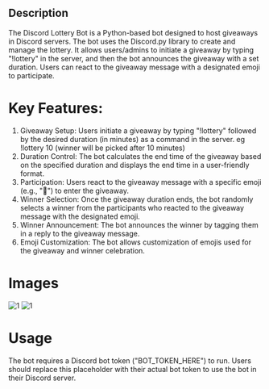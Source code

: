 ## Description
The Discord Lottery Bot is a Python-based bot designed to host giveaways in Discord servers. The bot uses the Discord.py library to create and manage the lottery. It allows users/admins to initiate a giveaway by typing "!lottery" in the server, and then the bot announces the giveaway with a set duration. Users can react to the giveaway message with a designated emoji to participate.

# Key Features:

1. Giveaway Setup: 
Users initiate a giveaway by typing "!lottery" followed by the desired duration (in minutes) as a command in the server. eg !lottery 10 (winner will be picked after 10 minutes)
2. Duration Control:
  The bot calculates the end time of the giveaway based on the specified duration and displays the end time in a user-friendly format.
4. Participation: Users react to the giveaway message with a specific emoji (e.g., "👻") to enter the giveaway.
5. Winner Selection: Once the giveaway duration ends, the bot randomly selects a winner from the participants who reacted to the giveaway message with the designated emoji.
6. Winner Announcement: The bot announces the winner by tagging them in a reply to the giveaway message. 
7. Emoji Customization: The bot allows customization of emojis used for the giveaway and winner celebration.

# Images

<img src="./UI/img1.png" alt="1">
<img src="./UI/img2.png" alt="1">


# Usage
The bot requires a Discord bot token ("BOT_TOKEN_HERE") to run. Users should replace this placeholder with their actual bot token to use the bot in their Discord server.




